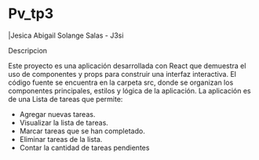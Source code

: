 # Pv_tp3

|Jesica Abigail Solange Salas - J3si

Descripcion

Este proyecto es una aplicación desarrollada con React que demuestra el uso de componentes y  props para construir una interfaz interactiva. El código fuente se encuentra en la carpeta src, donde se organizan los componentes principales, estilos y lógica de la aplicación.
La aplicación es de una Lista de tareas que permite:
- Agregar nuevas tareas.
- Visualizar la lista de tareas.
- Marcar tareas que se han completado.
- Eliminar tareas de la lista.
- Contar la cantidad de tareas pendientes
  

